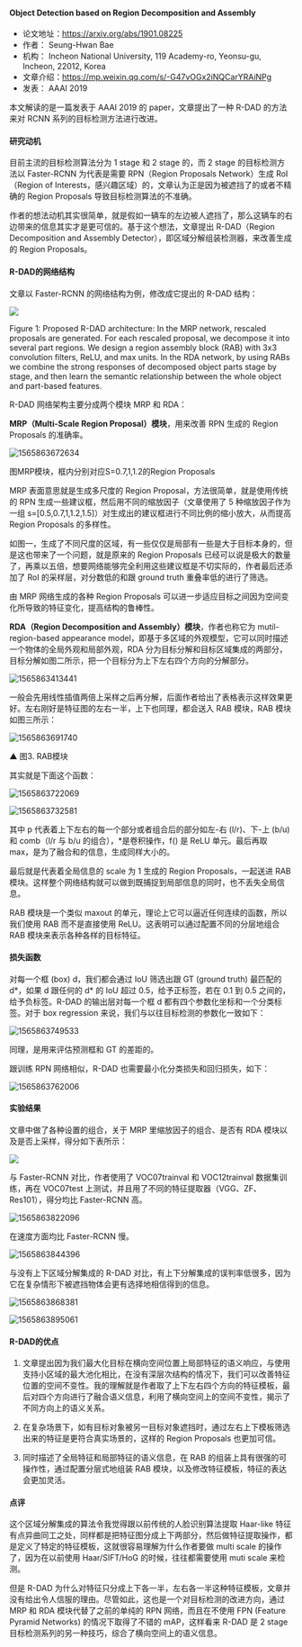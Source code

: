 #### Object Detection based on Region Decomposition and Assembly
- 论文地址：https://arxiv.org/abs/1901.08225 
- 作者： Seung-Hwan Bae
- 机构： Incheon National University, 119 Academy-ro, Yeonsu-gu, Incheon, 22012, Korea
- 文章介绍：https://mp.weixin.qq.com/s/-G47vOGx2iNQCarYRAiNPg 
- 发表： AAAI 2019 

本文解读的是一篇发表于 AAAI 2019 的 paper，文章提出了一种 R-DAD 的方法来对 RCNN 系列的目标检测方法进行改进。

#### 研究动机

目前主流的目标检测算法分为 1 stage 和 2 stage 的，而 2 stage 的目标检测方法以 Faster-RCNN 为代表是需要 RPN（Region Proposals Network）生成 RoI（Region of Interests，感兴趣区域）的，文章认为正是因为被遮挡了的或者不精确的 Region Proposals 导致目标检测算法的不准确。

作者的想法动机其实很简单，就是假如一辆车的左边被人遮挡了，那么这辆车的右边带来的信息其实才是更可信的。基于这个想法，文章提出 R-DAD（Region Decomposition and Assembly Detector），即区域分解组装检测器，来改善生成的 Region Proposals。

#### R-DAD的网络结构

文章以 Faster-RCNN 的网络结构为例，修改成它提出的 R-DAD 结构：

![](C:\Users\j00496872\AppData\Roaming\Typora\typora-user-images\1565863306622.png)

Figure 1: Proposed R-DAD architecture: In the MRP network, rescaled proposals are generated. For each rescaled proposal, we decompose it into several part regions. We design a region assembly block (RAB) with 3x3 convolution filters, ReLU, and max units. In the RDA network, by using RABs we combine the strong responses of decomposed object parts stage by stage, and then learn the semantic relationship between the whole object and part-based features.

R-DAD 网络架构主要分成两个模块 MRP 和 RDA：

**MRP（Multi-Scale Region Proposal）模块**，用来改善 RPN 生成的 Region Proposals 的准确率。 

![1565863672634](C:\Users\j00496872\Desktop\Notes\raw_images\1565863672634.png)

图MRP模块，框内分别对应S=0.7,1,1.2的Region Proposals

MRP 表面意思就是生成多尺度的 Region Proposal，方法很简单，就是使用传统的 RPN 生成一些建议框，然后用不同的缩放因子（文章使用了 5 种缩放因子作为一组 s=[0.5,0.7,1,1.2,1.5]）对生成出的建议框进行不同比例的缩小放大，从而提高 Region Proposals 的多样性。

如图一，生成了不同尺度的区域，有一些仅仅是局部有一些是大于目标本身的，但是这也带来了一个问题，就是原来的 Region Proposals 已经可以说是极大的数量了，再乘以五倍，想要网络能够完全利用这些建议框是不切实际的，作者最后还添加了 RoI 的采样层，对分数低的和跟 ground truth 重叠率低的进行了筛选。 

由 MRP 网络生成的各种 Region Proposals 可以进一步适应目标之间因为空间变化所导致的特征变化，提高结构的鲁棒性。 

**RDA（Region Decomposition and Assembly）模块**，作者也称它为 mutil-region-based appearance model，即基于多区域的外观模型，它可以同时描述一个物体的全局外观和局部外观，RDA 分为目标分解和目标区域集成的两部分，目标分解如图二所示，把一个目标分为上下左右四个方向的分解部分。

![1565863413441](C:\Users\j00496872\Desktop\Notes\raw_images\1565863413441.png)

一般会先用线性插值两倍上采样之后再分解，后面作者给出了表格表示这样效果更好。左右刚好是特征图的左右一半，上下也同理，都会送入 RAB 模块，RAB 模块如图三所示：

![1565863691740](C:\Users\j00496872\Desktop\Notes\raw_images\1565863691740.png)

▲ 图3. RAB模块

其实就是下面这个函数：

![1565863722069](C:\Users\j00496872\Desktop\Notes\raw_images\1565863722069.png)

![1565863732581](C:\Users\j00496872\Desktop\Notes\raw_images\1565863732581.png)

其中 p 代表着上下左右的每一个部分或者组合后的部分如左-右 (l/r)、下-上 (b/u) 和 comb（l/r 与 b/u 的组合），*是卷积操作，f() 是 ReLU 单元。最后再取 max，是为了融合和的信息，生成同样大小的。

最后就是代表着全局信息的 scale 为 1 生成的 Region Proposals，一起送进 RAB 模块。这样整个网络结构就可以做到既捕捉到局部信息的同时，也不丢失全局信息。 

RAB 模块是一个类似 maxout 的单元，理论上它可以逼近任何连续的函数，所以我们使用 RAB 而不是直接使用 ReLU。这表明可以通过配置不同的分层地组合 RAB 模块来表示各种各样的目标特征。

#### 损失函数
对每一个框 (box) d，我们都会通过 IoU 筛选出跟 GT (ground truth) 最匹配的 d*，如果 d 跟任何的 d* 的 IoU 超过 0.5，给予正标签，若在 0.1 到 0.5 之间的，给予负标签。R-DAD 的输出层对每一个框 d 都有四个参数化坐标和一个分类标签。对于 box regression 来说，我们与以往目标检测的参数化一致如下：

![1565863749533](C:\Users\j00496872\Desktop\Notes\raw_images\1565863749533.png)

同理，是用来评估预测框和 GT 的差距的。 

跟训练 RPN 网络相似，R-DAD 也需要最小化分类损失和回归损失，如下：

![1565863762006](C:\Users\j00496872\Desktop\Notes\raw_images\1565863762006.png)

#### 实验结果
文章中做了各种设置的组合，关于 MRP 里缩放因子的组合、是否有 RDA 模块以及是否上采样，得分如下表所示：

![](C:\Users\j00496872\AppData\Roaming\Typora\typora-user-images\1565863800053.png)

与 Faster-RCNN 对比，作者使用了 VOC07trainval 和 VOC12trainval 数据集训练，再在 VOC07test 上测试，并且用了不同的特征提取器（VGG、ZF、Res101），得分均比 Faster-RCNN 高。

![1565863822096](C:\Users\j00496872\Desktop\Notes\raw_images\1565863822096.png)

在速度方面均比 Faster-RCNN 慢。

![1565863844396](C:\Users\j00496872\Desktop\Notes\raw_images\1565863844396.png)


与没有上下区域分解集成的 R-DAD 对比，有上下分解集成的误判率低很多，因为它在复杂情形下被遮挡物体会更有选择地相信得到的信息。

![1565863868381](C:\Users\j00496872\Desktop\Notes\raw_images\1565863868381.png)

![1565863895061](C:\Users\j00496872\Desktop\Notes\raw_images\1565863895061.png)

#### R-DAD的优点

1. 文章提出因为我们最大化目标在横向空间位置上局部特征的语义响应，与使用支持小区域的最大池化相比，在没有深层次结构的情况下，我们可以改善特征位置的空间不变性。我的理解就是作者取了上下左右四个方向的特征模板，最后对四个方向进行了融合语义信息，利用了横向空间上的空间不变性，揭示了不同方向上的语义关系。 

2. 在复杂场景下，如有目标对象被另一目标对象遮挡时，通过左右上下模板筛选出来的特征是更符合真实场景的，这样的 Region Proposals 也更加可信。 

3. 同时描述了全局特征和局部特征的语义信息，在 RAB 的组装上具有很强的可操作性，通过配置分层式地组装 RAB 模块，以及修改特征模板，特征的表达会更加灵活。

#### 点评
这个区域分解集成的算法令我觉得跟以前传统的人脸识别算法提取 Haar-like 特征有点异曲同工之处，同样都是把特征图分成上下两部分，然后做特征提取操作，都是定义了特定的特征模板，这就很容易理解为什么作者要做 multi scale 的操作了，因为在以前使用 Haar/SIFT/HoG 的时候，往往都需要使用 muti scale 来检测。 

但是 R-DAD 为什么对特征只分成上下各一半，左右各一半这种特征模板，文章并没有给出令人信服的理由。尽管如此，这也是一个对目标检测的改进方向，通过 MRP 和 RDA 模块代替了之前的单纯的 RPN 网络，而且在不使用 FPN (Feature Pyramid Networks) 的情况下取得了不错的 mAP，这样看来 R-DAD 是 2 stage 目标检测系列的另一种技巧，综合了横向空间上的语义信息。

